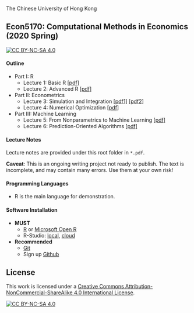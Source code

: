The Chinese University of Hong Kong

## Econ5170:  Computational Methods in Economics (2020 Spring)

[![CC BY-NC-SA 4.0][cc-by-nc-sa-shield]][cc-by-nc-sa]

#### Outline

* Part I: R
  * Lecture 1: Basic R [[pdf]](https://github.com/zhentaoshi/econ5170/blob/master/01-basic_R.pdf)
  * Lecture 2: Advanced R [[pdf]](https://github.com/zhentaoshi/econ5170/blob/master/02-advanced_R.pdf)
* Part II: Econometrics
  * Lecture 3: Simulation and Integration [[pdf1]](https://github.com/zhentaoshi/econ5170/blob/master/03-simulation.pdf) [[pdf2]](https://github.com/zhentaoshi/econ5170/blob/master/03-integration.pdf)
  * Lecture 4: Numerical Optimization [[pdf]](https://github.com/zhentaoshi/econ5170/blob/master/04-optimization.pdf)
* Part III: Machine Learning
  * Lecture 5: From Nonparametrics to Machine Learning [[pdf]](https://github.com/zhentaoshi/econ5170/blob/master/05-ML.pdf)
  * Lecture 6: Prediction-Oriented Algorithms [[pdf]](https://github.com/zhentaoshi/econ5170/blob/master/06-ML2.pdf)

#### Lecture Notes

Lecture notes are provided under this root folder in `*.pdf`.

**Caveat**: This is an ongoing writing project not ready to publish. The text is incomplete, and may contain many errors. Use them at your own risk!

#### Programming Languages
* R is the main language for demonstration.

#### Software Installation
* **MUST**
    * [R](http://www.r-project.org/) or [Microsoft Open R](https://mran.microsoft.com/open)
    * R-Studio: [local](http://www.rstudio.com/), [cloud](https://rstudio.cloud/)
* **Recommended**
    * [Git](http://git-scm.com/)
    * Sign up [Github](https://github.com/)

## License


This work is licensed under a
[Creative Commons Attribution-NonCommercial-ShareAlike 4.0 International License][cc-by-nc-sa].

[![CC BY-NC-SA 4.0][cc-by-nc-sa-image]][cc-by-nc-sa]

[cc-by-nc-sa]: http://creativecommons.org/licenses/by-nc-sa/4.0/
[cc-by-nc-sa-image]: https://licensebuttons.net/l/by-nc-sa/4.0/88x31.png
[cc-by-nc-sa-shield]: https://img.shields.io/badge/License-CC%20BY--NC--SA%204.0-lightgrey.svg
